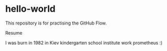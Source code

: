 # hello-world
This repository is for practising the GitHub Flow.


Resume

I was burn in 1982 in Kiev
kindergarten
school
institute
work
prometheus :)
